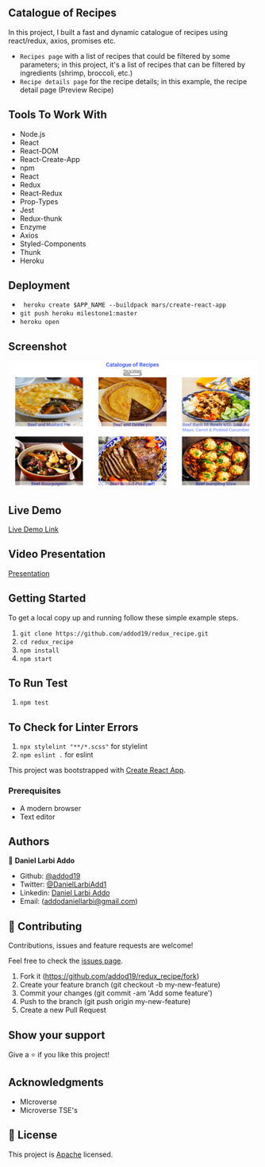 ## Catalogue of Recipes

In this project, I built a fast and dynamic catalogue of recipes using react/redux, axios, promises etc.
- `Recipes page` with a list of recipes that could be filtered by some parameters; in this project, it's a list of recipes that can be filtered by ingredients (shrimp, broccoli, etc.)
- `Recipe details page` for the recipe details; in this example, the recipe detail page (Preview Recipe)

## Tools To Work With

- Node.js
- React
- React-DOM
- React-Create-App
- npm
- React
- Redux
- React-Redux
- Prop-Types
- Jest
- Redux-thunk
- Enzyme
- Axios
- Styled-Components
- Thunk
- Heroku

## Deployment

- ``` heroku create $APP_NAME --buildpack mars/create-react-app```
- ``` git push heroku milestone1:master ```
- ` heroku open `

## Screenshot
![screenshot](shot.png)

## Live Demo

[Live Demo Link](https://redux-recipe.herokuapp.com/)

## Video Presentation

[Presentation](https://www.loom.com/share/e143ea99b74a466b815796488614431e)


## Getting Started

To get a local copy up and running follow these simple example steps.

1. ``` git clone https://github.com/addod19/redux_recipe.git ```
2. ``` cd redux_recipe ```
3. ``` npm install ```
4. ``` npm start ```

## To Run Test

1. ` npm test `

## To Check for Linter Errors

1. ` npx stylelint "**/*.scss" ` for stylelint
2. ` npm eslint . ` for eslint



This project was bootstrapped with [Create React App](https://github.com/facebook/create-react-app).


### Prerequisites

- A modern browser
- Text editor

## Authors

👤 **Daniel Larbi Addo**

- Github: [@addod19](https://github.com/addod19)
- Twitter: [@DanielLarbiAdd1](https://twitter.com/DanielLarbiAdd1)
- Linkedin: [Daniel Larbi Addo](https://linkedin.com/in/daniel-larbi-addo/)
- Email: (addodaniellarbi@gmail.com)

## 🤝 Contributing

Contributions, issues and feature requests are welcome!

Feel free to check the [issues page](https://github.com/addod19/redux_recipe/issues).


1. Fork it (https://github.com/addod19/redux_recipe/fork)
2. Create your feature branch (git checkout -b my-new-feature)
3. Commit your changes (git commit -am 'Add some feature')
4. Push to the branch (git push origin my-new-feature)
5. Create a new Pull Request

## Show your support

Give a ⭐️ if you like this project!

## Acknowledgments

- MIcroverse
- Microverse TSE's

## 📝 License

This project is [Apache](lic.url) licensed.
